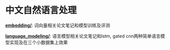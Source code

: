 # 中文自然语言处理

**[embedding/](embedding/)**: 词向量相关论文笔记和模型训练及评测

**[language_modeling/](language_modeling/)**: 语言模型相关论文笔记和lstm, gated cnn两种简单语言模型实现及在三个小数据集上效果
